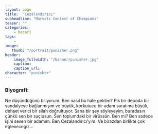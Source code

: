 ```yaml
---
layout: page
title:  "Cezalandırıcı"
subheadline: "Marvels Contest of Champions"
teaser: ""
categories:
    - beceri
tags:
    -
image:
   thumb: "/portrait/punisher.png"
header:
    image_fullwidth: "/banner/punisher.jpg"
    caption: 
    caption_url: 
character: "punisher"
---
```


### Biyografi:

Ne düşündüğünü biliyorum. Ben nasıl bu hale geldim? Pis bir depoda bir sandalyeye bağlanmışım ve büyük, korkutucu bir adam suratıma büyük, dehşet verici bir silah doğrultuyor. Sana bir şey söyleyeyim, buradasın çünkü sen bir suçlusun. Sen toplumdaki bir virüssün. Ben mi? Ben sadece işini seven bir adamım. Ben Cezalandırıcı'yım. Ve birazdan birlikte çok eğleneceğiz...

